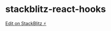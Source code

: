 # stackblitz-react-hooks

[Edit on StackBlitz ⚡️](https://stackblitz.com/edit/stackblitz-starters-vmfjsb)